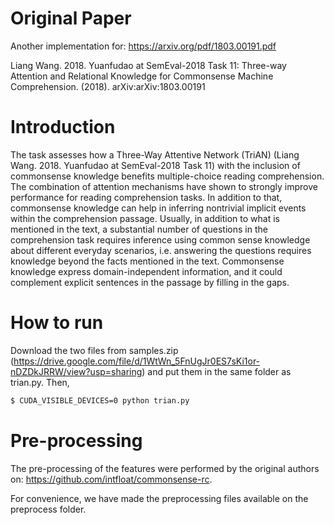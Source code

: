 # Original Paper

Another implementation for: https://arxiv.org/pdf/1803.00191.pdf

Liang Wang. 2018. Yuanfudao at SemEval-2018 Task 11: Three-way Attention and Relational Knowledge for Commonsense Machine Comprehension. (2018). arXiv:arXiv:1803.00191 <MIT License>
  
  
# Introduction

The task assesses how a Three-Way Attentive Network (TriAN) (Liang Wang. 2018. Yuanfudao at SemEval-2018 Task 11) with the inclusion of commonsense knowledge benefits multiple-choice reading comprehension. The combination of attention mechanisms have shown to strongly improve performance for reading comprehension tasks. In addition to that, commonsense knowledge can help in inferring nontrivial implicit events within the comprehension passage. Usually, in addition to what is mentioned in the text, a substantial number of questions in the comprehension task requires inference using common sense knowledge about different everyday scenarios, i.e. answering the questions requires knowledge beyond the facts mentioned in the text. Commonsense knowledge express domain-independent information, and it could complement explicit sentences in the passage by filling in the gaps.


# How to run

Download the two files from samples.zip (https://drive.google.com/file/d/1WtWn_5FnUgJr0ES7sKi1or-nDZDkJRRW/view?usp=sharing) and put them in the same folder as trian.py. Then, 

```sh
$ CUDA_VISIBLE_DEVICES=0 python trian.py
```



# Pre-processing

The pre-processing of the features were performed by the original authors on: https://github.com/intfloat/commonsense-rc.

For convenience, we have made the preprocessing files available on the preprocess folder.